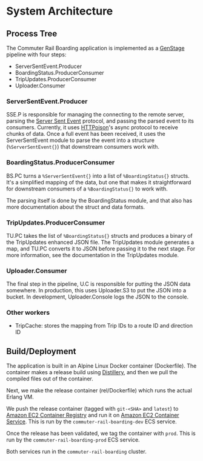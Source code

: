 # System Architecture

## Process Tree

The Commuter Rail Boarding application is implemented as a [GenStage][gen_stage]
pipeline with four steps:

* ServerSentEvent.Producer
* BoardingStatus.ProducerConsumer
* TripUpdates.ProducerConsumer
* Uploader.Consumer

### ServerSentEvent.Producer

SSE.P is responsible for managing the connecting to the remote server,
parsing the [Server Sent Event][server_sent_event] protocol, and passing the
parsed event to its consumers.  Currently, it uses [HTTPoison][httpoison]'s
async protocol to receive chunks of data. Once a full event has been
received, it uses the ServerSentEvent module to parse the event into a
structure (`%ServerSentEvent{}`) that downstream consumers work with.

### BoardingStatus.ProducerConsumer

BS.PC turns a `%ServerSentEvent{}` into a list of `%BoardingStatus{}` structs.
It's a simplified mapping of the data, but one that makes it straightforward
for downstream consumers of a `%BoardingStatus{}` to work with.

The parsing itself is done by the BoardingStatus module, and that also has
more documentation about the struct and data formats.

### TripUpdates.ProducerConsumer

TU.PC takes the list of `%BoardingStatus{}` structs and produces a binary of
the TripUpdates enhanced JSON file. The TripUpdates module generates a map,
and TU.PC converts it to JSON before passing it to the next stage.  For more
information, see the documentation in the TripUpdates module.

### Uploader.Consumer

The final step in the pipeline, U.C is responsible for putting the JSON data
somewhere.  In production, this uses Uploader.S3 to put the JSON into a
bucket.  In development, Uploader.Console logs the JSON to the console.

### Other workers

* TripCache: stores the mapping from Trip IDs to a route ID and direction ID

## Build/Deployment

The application is built in an Alpine Linux Docker container
(Dockerfile). The container makes a release build
using [Distillery][distillery], and then we pull the compiled files out of
the container.

Next, we make the release container (rel/Dockerfile) which runs the actual
Erlang VM.

We push the release container (tagged with `git-<SHA>` and `latest`)
to [Amazon EC2 Container Registry][ecr] and run it
on [Amazon EC2 Container Service][ecs]. This is run by the
`commuter-rail-boarding-dev` ECS service.

Once the release has been validated, we tag the container with `prod`. This
is run by the `commuter-rail-boarding-prod` ECS service.

Both services run in the `commuter-rail-boarding` cluster.

[gen_stage]: https://github.com/elixir-lang/gen_stage
[server_sent_event]: https://html.spec.whatwg.org/multipage/server-sent-events.html#parsing-an-event-stream
[httpoison]: https://github.com/edgurgel/httpoison
[distillery]: https://github.com/bitwalker/distillery
[ecr]: https://aws.amazon.com/ecr/
[ecs]: https://aws.amazon.com/ecs/
